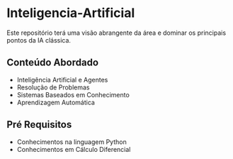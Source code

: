 # Inteligencia-Artificial
Este repositório terá uma visão abrangente da área e dominar os principais pontos da IA clássica.

## Conteúdo Abordado
* Inteligência Artificial e Agentes
* Resolução de Problemas
* Sistemas Baseados em Conhecimento
* Aprendizagem Automática

## Pré Requisitos
* Conhecimentos na linguagem Python
* Conhecimentos em Cálculo Diferencial
